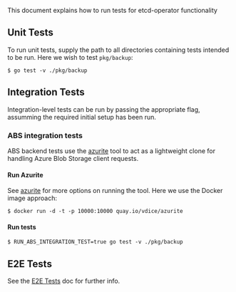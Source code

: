 This document explains how to run tests for etcd-operator functionality

## Unit Tests

To run unit tests, supply the path to all directories containing tests intended to be run.  Here we wish to test `pkg/backup`:

```
$ go test -v ./pkg/backup
```

## Integration Tests

Integration-level tests can be run by passing the appropriate flag, assumming the required initial setup has been run.

### ABS integration tests

ABS backend tests use the [azurite](https://github.com/arafato/azurite) tool to act as a lightweight clone for handling Azure Blob Storage client requests.

#### Run Azurite

See [azurite](https://github.com/arafato/azurite) for more options on running the tool.  Here we use the Docker image approach:

```
$ docker run -d -t -p 10000:10000 quay.io/vdice/azurite
```

#### Run tests

```
$ RUN_ABS_INTEGRATION_TEST=true go test -v ./pkg/backup
```

## E2E Tests

See the [E2E Tests](../../test/e2e/README.md) doc for further info.